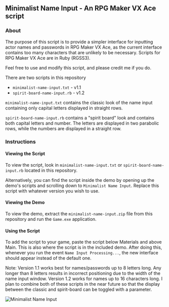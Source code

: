 ## Minimalist Name Input - An RPG Maker VX Ace script

### About

The purpose of this script is to provide a simpler interface for inputting actor names and passwords in RPG Maker VX Ace, as the current interface contains too many characters that are unlikely to be necessary. Scripts for RPG Maker VX Ace are in Ruby (RGSS3).

Feel free to use and modify this script, and please credit me if you do.

There are two scripts in this repository
* `minimalist-name-input.txt` - v1.1
* `spirit-board-name-input.rb` - v1.2

`minimalist-name-input.txt` contains the classic look of the name input containing only capital letters displayed in straight rows.

`spirit-board-name-input.rb` contains a "spirit board" look and contains both capital letters and number. The letters are displayed in two parabolic rows, while the numbers are displayed in a straight row.

### Instructions

#### Viewing the Script
To view the script, look in `minimalist-name-input.txt` or `spirit-board-name-input.rb` located in this repository.

Alternatively, you can find the script inside the demo by opening up the demo's scripts and scrolling down to `Minimalist Name Input`. Replace this script with whatever version you wish to use.

#### Viewing the Demo

To view the demo, extract the `minimalist-name-input.zip` file from this repository and run the `Game.exe` application.

#### Using the Script

To add the script to your game, paste the script below Materials and above Main. This is also where the script is in the included demo. After doing this, whenever you run the event `Name Input Processing...`, the new interface should appear instead of the default one.

Note: Version 1.1 works best for names/passwords up to 8 letters long. Any longer than 8 letters results in incorrect positioning due to the width of the name input window. Version 1.2 works for names up to 16 characters long. I plan to combine both of these scripts in the near future so that the display between the classic and spirit-board can be toggled with a parameter.

![Minimalist Name Input](http://40.media.tumblr.com/86e6f3d5f0789def1789166b57dd9ad3/tumblr_noczdbMLWD1u02zbio1_500.png)
